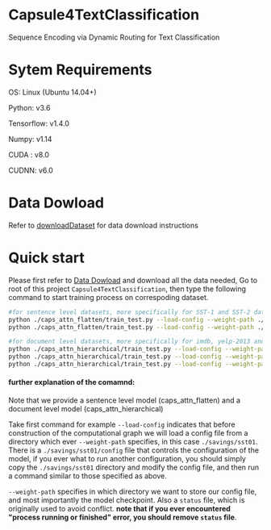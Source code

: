 # Capsule4TextClassification
Sequence Encoding via Dynamic Routing for Text Classification

# Sytem Requirements
OS: Linux (Ubuntu 14.04+) 

Python: v3.6

Tensorflow: v1.4.0

Numpy: v1.14 

CUDA : v8.0

CUDNN: v6.0


# Data Dowload
Refer to [downloadDataset](./data/downloadDataset.md) for data download instructions
 
# Quick start
Please first refer to [Data Dowload](./data/downloadDataset.md) and download all the data needed,
 Go to root of this project `Capsule4TextClassification`, then type the following 
command to start training process on correspoding dataset. 

```bash
#for sentence level datasets, more specifically for SST-1 and SST-2 datasets
python ./caps_attn_flatten/train_test.py --load-config --weight-path ./savings/sst01 
python ./caps_attn_flatten/train_test.py --load-config --weight-path ./savings/sst02

#for document level datasets, more specifically for imdb, yelp-2013 and yelp-2014
python ./caps_attn_hierarchical/train_test.py --load-config --weight-path ./savings/imdb
python ./caps_attn_hierarchical/train_test.py --load-config --weight-path ./savings/yelp2013
python ./caps_attn_hierarchical/train_test.py --load-config --weight-path ./savings/yelp2014

```
#### further explanation of the comamnd:
Note that we provide a sentence level model (caps_attn_flatten) and a document level model (caps_attn_hierarchical)

Take first command for example `--load-config` indicates that before construction of the computational graph we will
 load a config file from a directory which ever `--weight-path` specifies, in this case `./savings/sst01`. 
 There is a `./savings/sst01/config` file that controls the configuration of the model, if you ever what to run 
 another configuration, you should simply copy the `./savings/sst01` directory and modify the config file, 
 and then run a command similar to those specified as above.

`--weight-path` specifies in which directory we want to store our config file, and most importantly the model checkpoint.
Also a `status` file, which is originally used to avoid conflict. 
**note that if you ever encountered "process running or finished" error, you should remove `status` file**.


